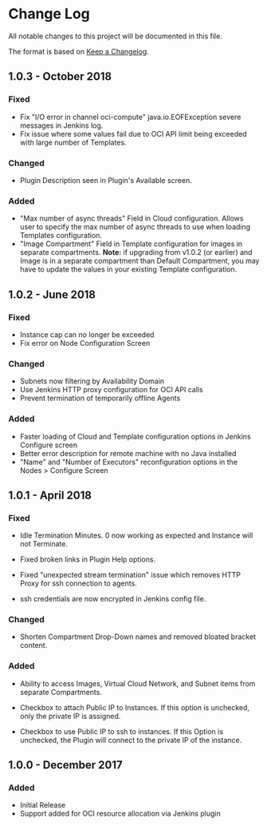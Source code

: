 # Change Log
All notable changes to this project will be documented in this file.

The format is based on [Keep a Changelog](http://keepachangelog.com/).

## 1.0.3 - October 2018
### Fixed
- Fix "I/O error in channel oci-compute" java.io.EOFException severe messages in Jenkins log. 
- Fix issue where some values fail due to OCI API limit being exceeded with large number of Templates.

### Changed
- Plugin Description seen in Plugin's Available screen.

### Added
- "Max number of async threads" Field in Cloud configuration. Allows user to specify the max number of async threads to use when loading Templates configuration.
- "Image Compartment" Field in Template configuration for images in separate compartments. **Note:** if upgrading from v1.0.2 (or earlier) and Image is in a separate compartment than Default Compartment, you may have to update the values in your existing Template configuration.


## 1.0.2 - June 2018
### Fixed
- Instance cap can no longer be exceeded
- Fix error on Node Configuration Screen

### Changed
- Subnets now filtering by Availability Domain
- Use Jenkins HTTP proxy configuration for OCI API calls
- Prevent termination of temporarily offline Agents

### Added
- Faster loading of Cloud and Template configuration options in Jenkins Configure screen
- Better error description for remote machine with no Java installed
- "Name" and "Number of Executors" reconfiguration options in the Nodes > Configure Screen

## 1.0.1 - April 2018
### Fixed

- Idle Termination Minutes. 0 now working as expected and Instance will not Terminate.

- Fixed broken links in Plugin Help options.


- Fixed "unexpected stream termination" issue which removes HTTP Proxy for ssh connection to agents.
- ssh credentials are now encrypted in Jenkins config file.


### Changed
- Shorten Compartment Drop-Down names and removed bloated bracket content.

### Added
- Ability to access Images, Virtual Cloud Network, and Subnet items from separate Compartments.

- Checkbox to attach Public IP to Instances. If this option is unchecked, only the private IP is assigned. 


- Checkbox to use Public IP to ssh to instances. If this Option is unchecked, the Plugin will connect to the private IP of the instance. 

## 1.0.0 - December 2017
### Added
- Initial Release
- Support added for OCI resource allocation via Jenkins plugin
